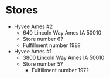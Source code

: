# Stores
- Hyvee Ames #2
    - 640 Lincoln Way Ames IA 50010
    - Store number 6?
    - Fulfillment number 198?
- Hyvee Ames #1
  - 3800 Lincoln Way Ames IA 50010
  - Store number 5?
    - Fulfillment number 197?